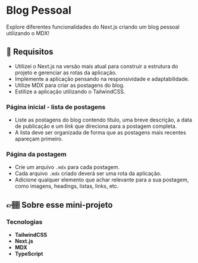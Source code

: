 # Blog Pessoal

Explore diferentes funcionalidades do Next.js criando um blog pessoal utilizando o MDX!

## 🔨 Requisitos

- Utilizei o Next.js na versão mais atual para construir a estrutura do projeto e gerenciar as rotas da aplicação.
- Implemente a aplicação pensando na responsividade e adaptabilidade.
- Utilize MDX para criar as postagens do blog.
- Estilize a aplicação utilizando o TailwindCSS.

### Página inicial - lista de postagens

- Liste as postagens do blog contendo título, uma breve descrição, a data de publicação e um _link_ que direciona para a postagem completa.
- A lista deve ser organizada de forma que as postagens mais recentes apareçam primeiro.

### Página da postagem

- Crie um arquivo `.mdx` para cada postagem.
- Cada arquivo `.mdx` criado deverá ser uma rota da aplicação.
- Adicione qualquer elemento que achar relevante para a sua postagem, como imagens, headings, listas, links, etc.


## 👉🏽 Sobre esse mini-projeto

### Tecnologias

- **TailwindCSS**
- **Next.js**
- **MDX**
- **TypeScript**